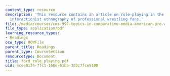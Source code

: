 ```yaml
---
content_type: resource
description: 'This resource contains an article on role-playing in the stands: a symbolic
  interactionist ethnography of professional wrestling fans.'
file: /media/courses/cms-997-topics-in-comparative-media-american-pro-wrestling-spring-2007/ecea01367fc1166e61ba3d3c7fce9108_ford_role_playing.pdf
file_type: application/pdf
learning_resource_types:
- Readings
ocw_type: OCWFile
parent_title: Readings
parent_type: CourseSection
resourcetype: Document
title: ford_role_playing.pdf
uid: ecea0136-7fc1-166e-61ba-3d3c7fce9108
---
```

